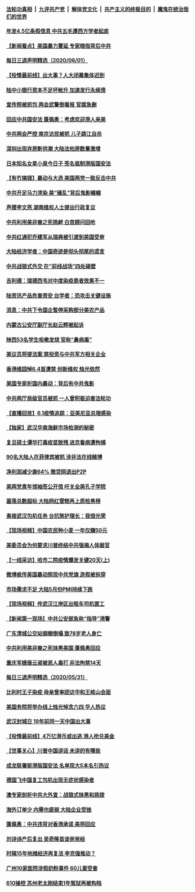####  [法轮功真相](../../../../basic/blob/master/README.md?t=06021102) &nbsp;|&nbsp; [九评共产党](../../../../9ping.md/blob/master/README.md?t=06021102) &nbsp;|&nbsp; [解体党文化](../../../../jtdwh.md/blob/master/README.md?t=06021102)  &nbsp;|&nbsp; [共产主义的终极目的](../../../../gczydzjmd.md/blob/master/README.md?t=06021102) &nbsp;|&nbsp; [魔鬼在统治我们的世界](../../../../mgztzwmdsj.md/blob/master/README.md?t=06021102) 

#### [年发4.5亿条假信息 中共五毛遭西方学者起底](../pages/nsc413/n12153564.md?t=06021102) 

#### [【新闻看点】美国暴力蔓延 专家暗指背后中共](../pages/nsc413/n12153446.md?t=06021102) 

#### [每日三退声明精选（2020/06/01）](../pages/nsc413/n12153723.md?t=06021102) 

#### [【役情最前线】出大事？人大闭幕集体迟到](../pages/nsc413/n12153536.md?t=06021102) 

#### [陆中小银行资本不足坏帐升 加速发行永续债](../pages/nsc413/n12153556.md?t=06021102) 

#### [宣传照被抓包 两会武警倒看报 官媒急删](../pages/nsc413/n12153549.md?t=06021102) 

#### [回应中共国安法 蓬佩奥：考虑欢迎港人来美](../pages/nsc413/n12153386.md?t=06021102) 

#### [中共两会严控 南京访民被抓 儿子跳江自杀](../pages/nsc413/n12153285.md?t=06021102) 

#### [深圳出现弃房断供潮 大陆法拍房数量激增](../pages/nsc413/n12153198.md?t=06021102) 

#### [日本知名女星小泉今日子 签名抵制港版国安法](../pages/nsc413/n12153202.md?t=06021102) 

#### [【有冇搞错】暴动与大选 美国两党一致反击中共](../pages/nsc413/n12153313.md?t=06021102) 

#### [中共开足马力渲染 美“骚乱”背后鬼影幢幢](../pages/nsc413/n12153120.md?t=06021102) 

#### [声援李文亮 湖南维权人士提出行政复议](../pages/nsc413/n12152742.md?t=06021102) 

#### [中共利用美非裔之死挑衅 白宫顾问回呛](../pages/nsc413/n12153261.md?t=06021102) 

#### [中共红通犯乔建军从瑞典被引渡到美国受审](../pages/nsc413/n12153258.md?t=06021102) 

#### [大陆经济学者：中国奇迹是彻头彻尾的谎言](../pages/nsc413/n12152933.md?t=06021102) 

#### [中共战狼式外交 在“前线战场”四处碰壁](../pages/nsc413/n12153069.md?t=06021102) 

#### [吉利德：瑞德西韦对中度染疫患者效果不一](../pages/nsc413/n12153075.md?t=06021102) 

#### [陆资讯产品危害资安 台学者：恐攻击关键设施](../pages/nsc413/n12152905.md?t=06021102) 

#### [消息：中共下令国企暂停采购部分美农产品](../pages/nsc413/n12153055.md?t=06021102) 

#### [内蒙古公安厅副厅长赵云辉被起诉](../pages/nsc413/n12152557.md?t=06021102) 

#### [陕西53名学生咳嗽发烧 官称“鼻病毒”](../pages/nsc413/n12152979.md?t=06021102) 

#### [美议员将提法案 禁投资与中共军方相关企业](../pages/nsc413/n12152737.md?t=06021102) 

#### [香港维园悼6.4首遭禁 创新维权 烛光依然](../pages/nsc413/n12152096.md?t=06021102) 

#### [美国专家析国内暴动：背后有中共鬼影](../pages/nsc413/n12152622.md?t=06021102) 

#### [中共两厅局级官员被抓 一人曾积极迫害法轮功](../pages/nsc413/n12152296.md?t=06021102) 

#### [【直播回放】6.1疫情追踪：亚美尼亚总理感染](../pages/nsc413/n12152501.md?t=06021102) 


#### [【独家】武汉华南海鲜市场检测的秘密](../pages/nsc413/n12150755.md?t=06021102) 

#### [复旦硕士谭华打毒疫苗致残 进京看病遭拘捕](../pages/nsc413/n12152713.md?t=06021102) 

#### [90名大陆人在菲律宾被抓 涉非法在线赌博](../pages/nsc413/n12152506.md?t=06021102) 

#### [净利润减少逾64% 微贷网退出P2P](../pages/nsc413/n12151849.md?t=06021102) 

#### [美两党青年领袖签公开信 吁关全美孔子学院](../pages/nsc413/n12152281.md?t=06021102) 

#### [菌落总数超标 大陆网红雪糕再上质检黑榜](../pages/nsc413/n12151983.md?t=06021102) 

#### [勇接武汉包机任务 台抗煞护理长：我很光荣](../pages/nsc413/n12152237.md?t=06021102) 

#### [【现场视频】中国农民种小麦 一年仅赚50元](../pages/nsc413/n12151873.md?t=06021102) 

#### [美委员会为何要求川普终结中共强摘人体器官](../pages/nsc413/n12150703.md?t=06021102) 

#### [【一线采访】哈市二院疫情爆发关键20天(上)](../pages/nsc413/n12149506.md?t=06021102) 

#### [微博疯传美国暴动照现中共党旗 造假被拆穿](../pages/nsc413/n12151785.md?t=06021102) 

#### [市场需求不足 大陆5月份PMI持续下跌](../pages/nsc413/n12151105.md?t=06021102) 

#### [【现场视频】传武汉江岸区出租车司机罢工](../pages/nsc413/n12151734.md?t=06021102) 

#### [【新闻第一现场】中共公安部急称“指导”港警](../pages/nsc413/n12151208.md?t=06021102) 

#### [广东清城公交站钢棚倒塌 致78岁老人身亡](../pages/nsc413/n12151249.md?t=06021102) 

#### [中共利用美非裔之死抹黑美国 蓬佩奥回应](../pages/nsc413/n12151330.md?t=06021102) 

#### [重庆军嫂唐云淑被恶人毒打 非法拘禁14天](../pages/nsc413/n12150411.md?t=06021102) 

#### [每日三退声明精选（2020/05/31）](../pages/nsc413/n12151353.md?t=06021102) 

#### [比利时王子染疫 母亲曾率团访华和王岐山会面](../pages/nsc413/n12150938.md?t=06021102) 

#### [美国务院将举办线上烛光悼念六四 华人热议](../pages/nsc413/n12150834.md?t=06021102) 

#### [武汉封城日 19年前同一天中国出大事](../pages/nsc413/n12150901.md?t=06021102) 

#### [【役情最前线】4万亿港币或出逃 港人抢兑美金](../pages/nsc413/n12150721.md?t=06021102) 

#### [【世事关心】川普中国讲话 未讲的有哪些](../pages/nsc413/n12150998.md?t=06021102) 

#### [成龙联署挺港版国安法 名单现大S本名引热议](../pages/nsc413/n12150886.md?t=06021102) 

#### [德国飞中国复工包机出现无症状感染者](../pages/nsc413/n12150374.md?t=06021102) 

#### [澳专家剖析中共大外宣：战狼式抹黑和挑拨](../pages/nsc413/n12132036.md?t=06021102) 

#### [海外订单少 内需也疲弱 大陆企业受挫](../pages/nsc413/n12150882.md?t=06021102) 

#### [蓬佩奥：中共违背对香港承诺 美将回应](../pages/nsc413/n12150794.md?t=06021102) 

#### [刘诗诗产后复出 吴奇隆首谈爸爸经](../pages/nsc413/n12150765.md?t=06021102) 

#### [时隔15年地摊经济再复活 李克强推动？](../pages/nsc413/n12150806.md?t=06021102) 

#### [广州10家医院涉假奶粉事件 60儿童受害](../pages/nsc413/n12150767.md?t=06021102) 

#### [610操控 苏州老太刚结束1年冤狱再被构陷](../pages/nsc413/n12150323.md?t=06021102) 

